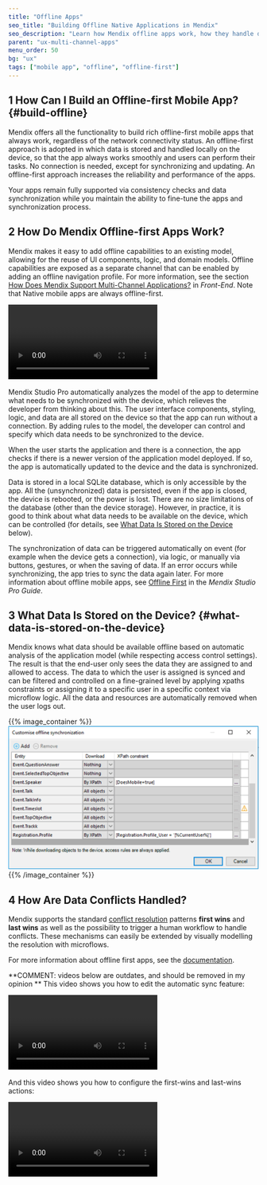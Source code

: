 ```yaml
---
title: "Offline Apps"
seo_title: "Building Offline Native Applications in Mendix"
seo_description: "Learn how Mendix offline apps work, how they handle data, and how data conflicts are reconciled."
parent: "ux-multi-channel-apps"
menu_order: 50
bg: "ux"
tags: ["mobile app", "offline", "offline-first"]
---
```


## 1 How Can I Build an Offline-first Mobile App? {#build-offline}

Mendix offers all the functionality to build rich offline-first mobile apps that always work, regardless of the network connectivity status. An offline-first approach is adopted in which data is stored and handled locally on the device, so that the app always works smoothly and users can perform their tasks. No connection is needed, except for synchronizing and updating. An offline-first approach increases the reliability and performance of the apps.

Your apps remain fully supported via consistency checks and data synchronization while you maintain the ability to fine-tune the apps and synchronization process.

## 2 How Do Mendix Offline-first Apps Work?

Mendix makes it easy to add offline capabilities to an existing model, allowing for the reuse of UI components, logic, and domain models. Offline capabilities are exposed as a separate channel that can be enabled by adding an offline navigation profile. For more information, see the section [How Does Mendix Support Multi-Channel Applications?](front-end#support-multi-channel) in *Front-End*. Note that Native mobile apps are always offline-first.

<video controls  src="attachments/create-offline-profile.mp4">VIDEO</video>

Mendix Studio Pro automatically analyzes the model of the app to determine what needs to be synchronized with the device, which relieves the developer from thinking about this. The user interface components, styling, logic, and data are all stored on the device so that the app can run without a connection. By adding rules to the model, the developer can control and specify which data needs to be synchronized to the device.

When the user starts the application and there is a connection, the app checks if there is a newer version of the application model deployed. If so, the app is automatically updated to the device and the data is synchronized.

Data is stored in a local SQLite database, which is only accessible by the app. All the (unsynchronized) data is persisted, even if the app is closed, the device is rebooted, or the power is lost. There are no size limitations of the database (other than the device storage). However, in practice, it is good to think about what data needs to be available on the device, which can be controlled (for details, see [What Data Is Stored on the Device](#what-data-is-stored-on-the-device) below).

The synchronization of data can be triggered automatically on event (for example when the device gets a connection), via logic, or manually via buttons, gestures, or when the saving of data. If an error occurs while synchronizing, the app tries to sync the data again later. For more information about offline mobile apps, see [Offline First](https://docs.mendix.com/refguide/offline-first) in the *Mendix Studio Pro Guide*.

## 3 What Data Is Stored on the Device? {#what-data-is-stored-on-the-device}

Mendix knows what data should be available offline based on automatic analysis of the application model (while respecting access control settings). The result is that the end-user only sees the data they are assigned to and allowed to access. The data to which the user is assigned is synced and can be filtered and controlled on a fine-grained level by applying xpaths constraints or assigning it to a specific user in a specific context via microflow logic. All the data and resources are automatically removed when the user logs out.

{{% image_container %}}
![Example for configuring the data that is synchronized](attachments/customsync2.png)
{{% /image_container %}}

## 4 How Are Data Conflicts Handled?

Mendix supports the standard [conflict resolution](https://appstore.home.mendix.com/link/app/66614/) patterns **first wins** and **last wins** as well as the possibility to trigger a human workflow to handle conflicts. These mechanisms can easily be extended by visually modelling the resolution with microflows.

For more information about offline first apps, see the [documentation](https://docs.mendix.com/refguide/offline-first).

**COMMENT: videos below are outdates, and should be removed in my opinion **
This video shows you how to edit the automatic sync feature:

<video controls src="attachments/Eval_Mobile_OfflineSaveSync-1.mp4">VIDEO</video>

And this video shows you how to configure the first-wins and last-wins actions:

<video controls src="attachments/Eval_Mobile_SyncConflictApplyFirst.mp4">VIDEO</video>